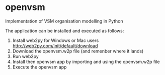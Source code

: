 # openvsm
Implementation of VSM organisation modelling in Python

The application can be installed and executed as follows:
1. Install web2py for Windows or Mac users http://web2py.com/init/default/download
2. Download the openvsm.w2p file (and remenber where it lands)
3. Run web2py
4. Install then openvsm app by importing and using the openvsm.w2p file
5. Execute the openvsm app

